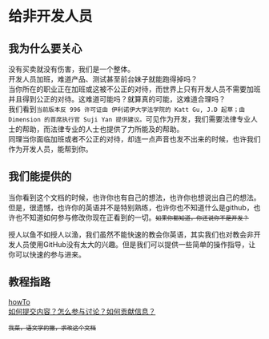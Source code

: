 给非开发人员
=======

我为什么要关心
-------
没有买卖就没有伤害，我们是一个整体。<br/>
开发人员加班，难道产品、测试甚至前台妹子就能跑得掉吗？<br/>
当你所在的职业正在加班或这被不公正的对待，而世界上只有开发人员不需要加班并且得到公正的对待。这难道可能吗？就算真的可能，这难道合理吗？<br/>
我们看到`当前版本反 996 许可证由 伊利诺伊大学法学院的 Katt Gu, J.D 起草；由 Dimension 的首席执行官 Suji Yan 提供建议。`可见作为开发，我们需要法律专业人士的帮助，而法律专业的人士也提供了力所能及的帮助。<br/>
同理当你面临加班或者不公正的对待，却连一点声音也发不出来的时候，也许我们作为开发人员，能帮到你。

我们能提供的
-------
当你看到这个文档的时候，也许你也有自己的想法，也许你也想说出自己的想法。<br/>
但是，很遗憾，也许你的英语并不是特别熟练，也许你也不知道什么是github，也许也不知道如何参与修改你现在正看到的一切。<small><del>如果你都知道，你还说你不是开发？</del></small><br/>

授人以鱼不如授人以渔，我们虽然不能快速的教会你英语，其实我们也对教会非开发人员使用GitHub没有太大的兴趣。但是我们可以提供一些简单的操作指导，让你可以快速的参与进来。

教程指路
-------
[howTo](./howTo)<br/>
[如何提交内容？怎么参与讨论？如何贡献信息？](./howTo/HowToCommit.md)


<small><del>我菜，语文学的撇，求改这个文档</del></small>
